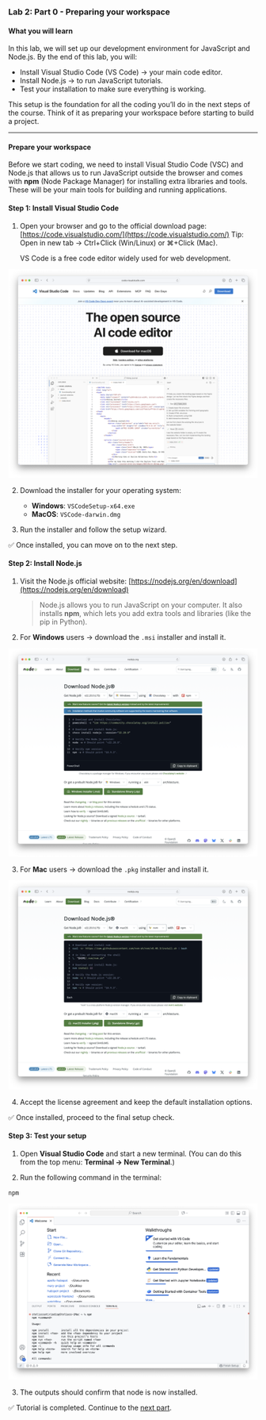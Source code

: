 ### Lab 2: Part 0 - Preparing your workspace

#### What you will learn

In this lab, we will set up our development environment for JavaScript and Node.js. By the end of this lab, you will:  

- Install Visual Studio Code (VS Code) → your main code editor.  
- Install Node.js → to run JavaScript tutorials.  
- Test your installation to make sure everything is working.  

This setup is the foundation for all the coding you’ll do in the next steps of the course. Think of it as preparing your workspace before starting to build a project.

---

#### Prepare your workspace

Before we start coding, we need to install Visual Studio Code (VSC) and Node.js that allows us to run JavaScript outside the browser and comes with **npm** (Node Package Manager) for installing extra libraries and tools. These will be your main tools for building and running applications.

#### Step 1: Install Visual Studio Code

1. Open your browser and go to the official download page: [https://code.visualstudio.com/](https://code.visualstudio.com/)
   Tip: Open in new tab → Ctrl+Click (Win/Linux) or ⌘+Click (Mac).
   
   VS Code is a free code editor widely used for web development.

![Visual Studio Code download page](assets/vsc.png "Visual Studio Code download page")

2. Download the installer for your operating system:
   - **Windows**: `VSCodeSetup-x64.exe`  
   - **MacOS**: `VSCode-darwin.dmg`

3. Run the installer and follow the setup wizard.

✅ Once installed, you can move on to the next step.

#### Step 2: Install Node.js

1. Visit the Node.js official website: [https://nodejs.org/en/download](https://nodejs.org/en/download) 

   >  Node.js allows you to run JavaScript on your computer. 
   >  It also installs **npm**, which lets you add extra tools and libraries (like the pip in Python).

2. For **Windows** users → download the `.msi` installer and install it.  

![Node.js Windows installer](assets/win.png "Node.js Windows installer")

3. For **Mac** users → download the `.pkg` installer and install it.  

![Node.js Mac installer](assets/mac.png "Node.js Mac installer")

4. Accept the license agreement and keep the default installation options.

✅ Once installed, proceed to the final setup check.

#### Step 3: Test your setup

1. Open **Visual Studio Code** and start a new terminal. 
   (You can do this from the top menu: **Terminal → New Terminal**.)

2. Run the following command in the terminal:

```shell
npm
```

![vsc-ready](assets/vsc-ready.png)

3. The outputs should confirm that node is now installed.

✅ Tutorial is completed. Continue to the [next part](lab2-part1.md).
